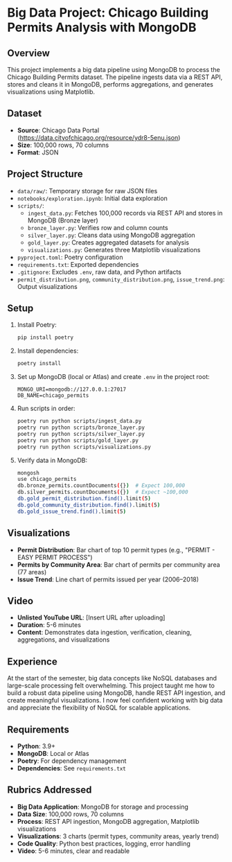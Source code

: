 # Big Data Project: Chicago Building Permits Analysis with MongoDB

## Overview
This project implements a big data pipeline using MongoDB to process the Chicago Building Permits dataset. The pipeline ingests data via a REST API, stores and cleans it in MongoDB, performs aggregations, and generates visualizations using Matplotlib.

## Dataset
- **Source**: Chicago Data Portal (https://data.cityofchicago.org/resource/ydr8-5enu.json)
- **Size**: 100,000 rows, 70 columns
- **Format**: JSON

## Project Structure
- `data/raw/`: Temporary storage for raw JSON files
- `notebooks/exploration.ipynb`: Initial data exploration
- `scripts/`:
  - `ingest_data.py`: Fetches 100,000 records via REST API and stores in MongoDB (Bronze layer)
  - `bronze_layer.py`: Verifies row and column counts
  - `silver_layer.py`: Cleans data using MongoDB aggregation
  - `gold_layer.py`: Creates aggregated datasets for analysis
  - `visualizations.py`: Generates three Matplotlib visualizations
- `pyproject.toml`: Poetry configuration
- `requirements.txt`: Exported dependencies
- `.gitignore`: Excludes `.env`, raw data, and Python artifacts
- `permit_distribution.png`, `community_distribution.png`, `issue_trend.png`: Output visualizations

## Setup
1. Install Poetry:
   ```bash
   pip install poetry
   ```
2. Install dependencies:
   ```bash
   poetry install
   ```
3. Set up MongoDB (local or Atlas) and create `.env` in the project root:
   ```plaintext
   MONGO_URI=mongodb://127.0.0.1:27017
   DB_NAME=chicago_permits
   ```
4. Run scripts in order:
   ```bash
   poetry run python scripts/ingest_data.py
   poetry run python scripts/bronze_layer.py
   poetry run python scripts/silver_layer.py
   poetry run python scripts/gold_layer.py
   poetry run python scripts/visualizations.py
   ```
5. Verify data in MongoDB:
   ```bash
   mongosh
   use chicago_permits
   db.bronze_permits.countDocuments({})  # Expect 100,000
   db.silver_permits.countDocuments({})  # Expect ~100,000
   db.gold_permit_distribution.find().limit(5)
   db.gold_community_distribution.find().limit(5)
   db.gold_issue_trend.find().limit(5)
   ```

## Visualizations
- **Permit Distribution**: Bar chart of top 10 permit types (e.g., "PERMIT - EASY PERMIT PROCESS")
- **Permits by Community Area**: Bar chart of permits per community area (77 areas)
- **Issue Trend**: Line chart of permits issued per year (2006–2018)

## Video
- **Unlisted YouTube URL**: [Insert URL after uploading]
- **Duration**: 5-6 minutes
- **Content**: Demonstrates data ingestion, verification, cleaning, aggregations, and visualizations

## Experience
At the start of the semester, big data concepts like NoSQL databases and large-scale processing felt overwhelming. This project taught me how to build a robust data pipeline using MongoDB, handle REST API ingestion, and create meaningful visualizations. I now feel confident working with big data and appreciate the flexibility of NoSQL for scalable applications.

## Requirements
- **Python**: 3.9+
- **MongoDB**: Local or Atlas
- **Poetry**: For dependency management
- **Dependencies**: See `requirements.txt`

## Rubrics Addressed
- **Big Data Application**: MongoDB for storage and processing
- **Data Size**: 100,000 rows, 70 columns
- **Process**: REST API ingestion, MongoDB aggregation, Matplotlib visualizations
- **Visualizations**: 3 charts (permit types, community areas, yearly trend)
- **Code Quality**: Python best practices, logging, error handling
- **Video**: 5-6 minutes, clear and readable